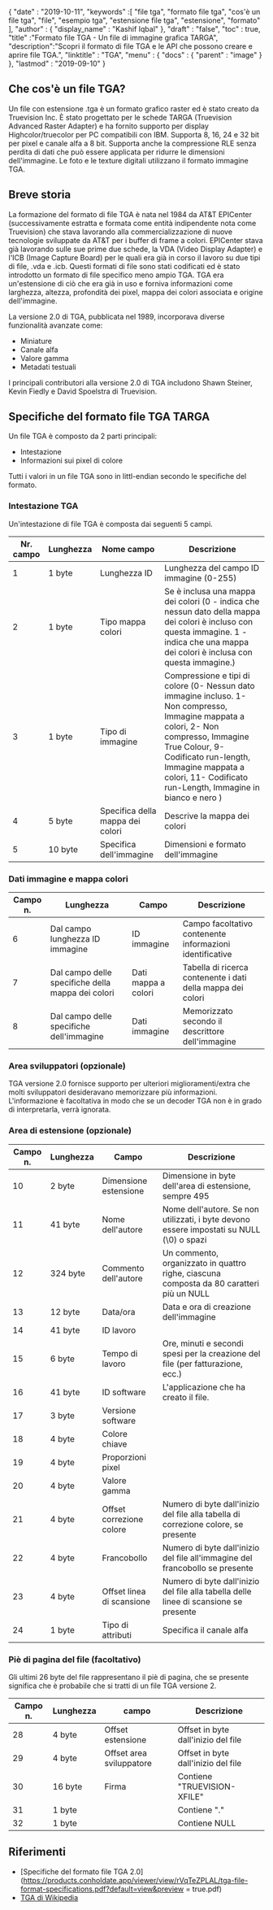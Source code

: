 {
  "date" : "2019-10-11",
  "keywords" :[ "file tga", "formato file tga", "cos'è un file tga", "file", "esempio tga", "estensione file tga", "estensione", "formato" ],
  "author" : {
    "display_name" : "Kashif Iqbal"
},
  "draft" : "false",
  "toc" : true,
  "title" :"Formato file TGA - Un file di immagine grafica TARGA",
  "description":"Scopri il formato di file TGA e le API che possono creare e aprire file TGA.",
  "linktitle" : "TGA",
  "menu" : {
    "docs" : {
      "parent" : "image"
}
},
  "lastmod" : "2019-09-10"
}

## Che cos'è un file TGA?

Un file con estensione .tga è un formato grafico raster ed è stato creato da Truevision Inc. È stato progettato per le schede TARGA (Truevision Advanced Raster Adapter) e ha fornito supporto per display Highcolor/truecolor per PC compatibili con IBM. Supporta 8, 16, 24 e 32 bit per pixel e canale alfa a 8 bit. Supporta anche la compressione RLE senza perdita di dati che può essere applicata per ridurre le dimensioni dell'immagine. Le foto e le texture digitali utilizzano il formato immagine TGA.

## Breve storia

La formazione del formato di file TGA è nata nel 1984 da AT&T EPICenter (successivamente estratta e formata come entità indipendente nota come Truevision) che stava lavorando alla commercializzazione di nuove tecnologie sviluppate da AT&T per i buffer di frame a colori. EPICenter stava già lavorando sulle sue prime due schede, la VDA (Video Display Adapter) e l'ICB (Image Capture Board) per le quali era già in corso il lavoro su due tipi di file, .vda e .icb. Questi formati di file sono stati codificati ed è stato introdotto un formato di file specifico meno ampio TGA. TGA era un'estensione di ciò che era già in uso e forniva informazioni come larghezza, altezza, profondità dei pixel, mappa dei colori associata e origine dell'immagine.

La versione 2.0 di TGA, pubblicata nel 1989, incorporava diverse funzionalità avanzate come:

* Miniature
* Canale alfa
* Valore gamma
* Metadati testuali

I principali contributori alla versione 2.0 di TGA includono Shawn Steiner, Kevin Fiedly e David Spoelstra di Truevision.

## Specifiche del formato file TGA TARGA

Un file TGA è composto da 2 parti principali:

* Intestazione
* Informazioni sui pixel di colore

Tutti i valori in un file TGA sono in littl-endian secondo le specifiche del formato.

### Intestazione TGA

Un'intestazione di file TGA è composta dai seguenti 5 campi.

|Nr. campo|Lunghezza |Nome campo |Descrizione|
---|---|---|---|
|1| 1 byte |Lunghezza ID| Lunghezza del campo ID immagine (0-255)|
|2| 1 byte |Tipo mappa colori| Se è inclusa una mappa dei colori (0 - indica che nessun dato della mappa dei colori è incluso con questa immagine. 1 - indica che una mappa dei colori è inclusa con questa immagine.)|
|3| 1 byte |Tipo di immagine| Compressione e tipi di colore (0- Nessun dato immagine incluso. 1- Non compresso, Immagine mappata a colori, 2- Non compresso, Immagine True Colour, 9- Codificato run-length, Immagine mappata a colori, 11- Codificato run-Length, Immagine in bianco e nero )|
|4| 5 byte |Specifica della mappa dei colori| Descrive la mappa dei colori|
|5| 10 byte |Specifica dell'immagine| Dimensioni e formato dell'immagine|

### Dati immagine e mappa colori

|Campo n. |Lunghezza |Campo |Descrizione|
---|---|---|---|
|6 |Dal campo lunghezza ID immagine| ID immagine| Campo facoltativo contenente informazioni identificative|
|7 |Dal campo delle specifiche della mappa dei colori| Dati mappa a colori| Tabella di ricerca contenente i dati della mappa dei colori|
|8 |Dal campo delle specifiche dell'immagine| Dati immagine| Memorizzato secondo il descrittore dell'immagine|

### Area sviluppatori (opzionale)

TGA versione 2.0 fornisce supporto per ulteriori miglioramenti/extra che molti sviluppatori desideravano memorizzare più informazioni. L'informazione è facoltativa in modo che se un decoder TGA non è in grado di interpretarla, verrà ignorata.

### Area di estensione (opzionale)

|Campo n.| Lunghezza| Campo |Descrizione|
---|---|---|---|
|10| 2 byte |Dimensione estensione |Dimensione in byte dell'area di estensione, sempre 495|
|11| 41 byte| Nome dell'autore |Nome dell'autore. Se non utilizzati, i byte devono essere impostati su NULL (\0) o spazi|
|12| 324 byte| Commento dell'autore| Un commento, organizzato in quattro righe, ciascuna composta da 80 caratteri più un NULL|
|13| 12 byte| Data/ora |Data e ora di creazione dell'immagine|
|14| 41 byte| ID lavoro||
|15| 6 byte| Tempo di lavoro| Ore, minuti e secondi spesi per la creazione del file (per fatturazione, ecc.)|
|16| 41 byte| ID software |L'applicazione che ha creato il file.|
|17| 3 byte| Versione software||
|18| 4 byte| Colore chiave||
|19| 4 byte| Proporzioni pixel||
|20| 4 byte| Valore gamma||
|21| 4 byte| Offset correzione colore |Numero di byte dall'inizio del file alla tabella di correzione colore, se presente|
|22| 4 byte| Francobollo | Numero di byte dall'inizio del file all'immagine del francobollo se presente|
|23| 4 byte| Offset linea di scansione| Numero di byte dall'inizio del file alla tabella delle linee di scansione se presente|
|24| 1 byte| Tipo di attributi| Specifica il canale alfa|

### Piè di pagina del file (facoltativo)

Gli ultimi 26 byte del file rappresentano il piè di pagina, che se presente significa che è probabile che si tratti di un file TGA versione 2.

|Campo n.| Lunghezza| campo| Descrizione|
---|---|---|---|
|28| 4 byte| Offset estensione| Offset in byte dall'inizio del file|
|29| 4 byte| Offset area sviluppatore| Offset in byte dall'inizio del file|
|30| 16 byte| Firma| Contiene "TRUEVISION-XFILE"|
|31| 1 byte| | Contiene "."|
|32| 1 byte| | Contiene NULL|


## Riferimenti

* [Specifiche del formato file TGA 2.0](https://products.conholdate.app/viewer/view/rVqTeZPLAL/tga-file-format-specifications.pdf?default=view&preview = true.pdf)
* [TGA di Wikipedia](https://en.wikipedia.org/wiki/Truevision_TGA)

